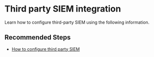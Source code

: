 <properties
  pagetitle="Third party SIEM integration"
  service=""
  resource=""
  ms.author="shovalshalom"
  selfhelptype="Generic"
  supporttopicids="32785116"
  productpesids="16264"
  cloudenvironments="fairfax,public,usnat,ussec"
  disableclouds="blackforest,mooncake"
  articleid="4a9222f0-8784-468c-a7c9-fe61db5e9f6a"
  ownershipid="Azure_Advanced_Threat_Protection" />
# Third party SIEM integration

Learn how to configure third-party SIEM using the following information.

## **Recommended Steps**

* [How to configure third party SIEM](https://docs.microsoft.com/defender-for-identity/setting-syslog)
